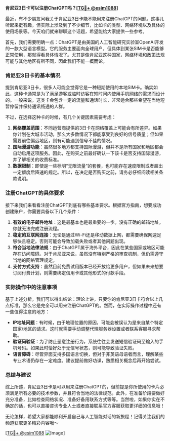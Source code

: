 **肯尼亚3日卡可以注册ChatGPT吗？[[TG💪+ @esim1088](https://t.me/s/esim1088)]**

最近，有不少朋友问我关于肯尼亚3日卡能不能用来注册ChatGPT的问题。这事儿听起来挺有趣，但实际上涉及到了不少细节，比如卡的类型、网络环境以及具体的使用场景等。今天咱们就来聊聊这个话题，希望能给大家提供一些参考。

首先，我们需要明确一点：ChatGPT是由美国的人工智能研究实验室OpenAI开发的一款大型语言模型。它的服务主要面向全球用户，但具体到某张SIM卡是否能够正常使用，那就得看具体情况了。尤其是像肯尼亚这种国家，网络环境和政策法规可能与其他地区有所不同，因此我们不能一概而论。

### 肯尼亚3日卡的基本情况

提到肯尼亚3日卡，很多人可能会觉得它是一种短期使用的本地SIM卡。确实如此，这种卡通常是为了满足游客或临时访客在短时间内使用手机网络的需求而设计的。一般来说，这类卡会包含一定的流量和通话时长，非常适合那些希望在当地短暂停留并保持通讯畅通的人群。

不过，在选择这种卡的时候，有几个关键因素需要考虑：

1. **网络覆盖范围**：不同运营商提供的3日卡在网络覆盖上可能会有所差异。如果你计划在大城市活动，那么大多数情况下都能享受到良好的信号质量；但如果需要前往偏远地区，则有可能遇到信号不佳的情况。
2. **国际漫游功能**：虽然很多地方都支持国际漫游，但并不是所有国家和地区都会自动启用这项服务。因此，在购买之前最好确认一下该卡是否支持国际漫游，并了解相关的收费标准。
3. **数据限制**：即使是一些标明“无限流量”的套餐，也可能存在速度限制或者超出一定额度后降速的规定。所以，在决定是否购买之前，请务必仔细阅读相关条款说明。

### 注册ChatGPT的具体要求

接下来我们来看看注册ChatGPT到底有哪些基本要求。根据官方指南，想要成功创建账户，你需要具备以下几个条件：

1. **有效的电子邮件地址**：这是最基本也是最重要的一步。没有正确的邮箱地址，你就无法完成注册流程。
2. **稳定的互联网连接**：无论是通过Wi-Fi还是移动数据上网，都需要确保网速足够快且稳定。否则可能会导致加载失败或者其他问题出现。
3. **符合当地法律法规**：由于ChatGPT属于海外平台，因此在某些国家或地区可能存在访问障碍。对于肯尼亚来说，虽然没有特别严格的审查机制，但仍需遵守当地的网络管理规定。
4. **支付方式支持**：虽然目前免费试用版本已经开放给更多用户，但如果未来想要订阅付费计划，则需要绑定信用卡或其他形式的付款手段。

### 实际操作中的注意事项

基于上述分析，我们可以得出结论：理论上讲，只要你的肯尼亚3日卡符合以上几点标准，那么它是完全可以用来注册ChatGPT的。然而，在实际操作过程中还有一些值得注意的地方：

- **IP地址问题**：有时候，由于地理位置的原因，可能会被误认为是来自某个特定国家/地区的请求。这时就需要手动调整代理服务器设置或者联系客服寻求帮助。
- **验证码验证**：为了防止恶意注册行为，系统往往会发送短信验证码至输入的手机号码。如果此时恰好处于无信号状态，则可能导致验证失败。
- **语言障碍**：尽管界面支持多国语言切换，但对于非英语母语者而言，理解某些专业术语仍存在一定难度。建议提前做好功课，熟悉相关概念后再开始尝试。

### 总结与建议

综上所述，肯尼亚3日卡是可以用来注册ChatGPT的，但前提是你所使用的卡片必须满足所有必要的技术参数，并且符合当地的法律规范。此外，在准备阶段要做好充分准备，比如检查网络状况、准备好备用联系方式等等。当然啦，如果你实在不确定的话，也可以直接咨询专业人士或者直接联系官方客服获取更详细的信息哦！

无论怎样，希望大家都能顺利开启自己与人工智能对话的新旅程！记得关注我们的频道获取更多精彩内容哦～

[[TG💪+ @esim1088](https://t.me/s/esim1088) ![Image](https://i.postimg.cc/4NQfJmqS/Snipaste-2025-05-13-00-14-12.png)]